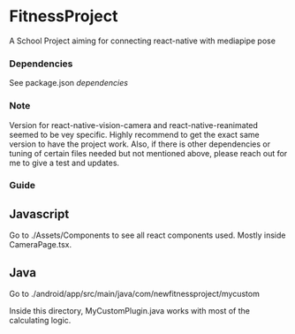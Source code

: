FitnessProject
==============
A School Project aiming for connecting react-native with mediapipe pose

### Dependencies

See package.json *dependencies* 

### Note

Version for react-native-vision-camera and react-native-reanimated seemed to be vey specific. Highly recommend to get the exact same version to have the project work. Also, if there is other dependencies or tuning of certain files needed but not mentioned above, please reach out for me to give a test and updates.
 

### Guide

## Javascript 
Go to ./Assets/Components to see all react components used. Mostly inside CameraPage.tsx.

## Java
Go to ./android/app/src/main/java/com/newfitnessproject/mycustom

Inside this directory, MyCustomPlugin.java works with most of the calculating logic.




